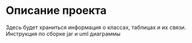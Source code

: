 
# Описание проекта

Здесь будет храниться информация о классах, таблицах и их связи.
Инструкция по сборке jar и uml диаграммы

